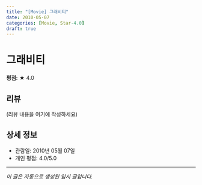 ```yaml
---
title: "[Movie] 그래비티"
date: 2010-05-07
categories: [Movie, Star-4.0]
draft: true
---
```


# 그래비티

**평점:** ★ 4.0

## 리뷰

(리뷰 내용을 여기에 작성하세요)

## 상세 정보

- 관람일: 2010년 05월 07일
- 개인 평점: 4.0/5.0

---

*이 글은 자동으로 생성된 임시 글입니다.*
